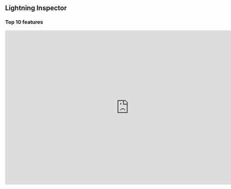 ## Lightning Inspector

### Top 10 features

<iframe width="800" height="500" src="https://www.youtube.com/embed/N7cPTJeN-jc" frameborder="0" allow="accelerometer; autoplay; encrypted-media; gyroscope; picture-in-picture" allowfullscreen></iframe>

